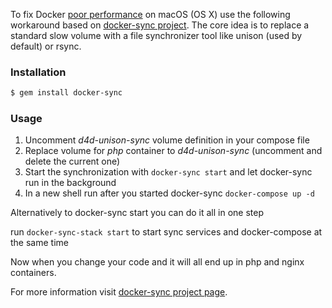 To fix Docker [poor performance](https://github.com/Wodby/docker4wordpress/issues/4) on macOS (OS X) use the following workaround based on [docker-sync project](https://github.com/EugenMayer/docker-sync/). The core idea is to replace a standard slow volume with a file synchronizer tool like unison (used by default) or rsync.

### Installation

```bash
$ gem install docker-sync
```

### Usage

1. Uncomment _d4d-unison-sync_ volume definition in your compose file
2. Replace volume for _php_ container to _d4d-unison-sync_ (uncomment and delete the current one)
3. Start the synchronization with `docker-sync start` and let docker-sync run in the background
4. In a new shell run after you started docker-sync `docker-compose up -d`

Alternatively to docker-sync start you can do it all in one step

run `docker-sync-stack start` to start sync services and docker-compose at the same time

Now when you change your code and it will all end up in php and nginx containers.

For more information visit [docker-sync project page](https://github.com/EugenMayer/docker-sync/).